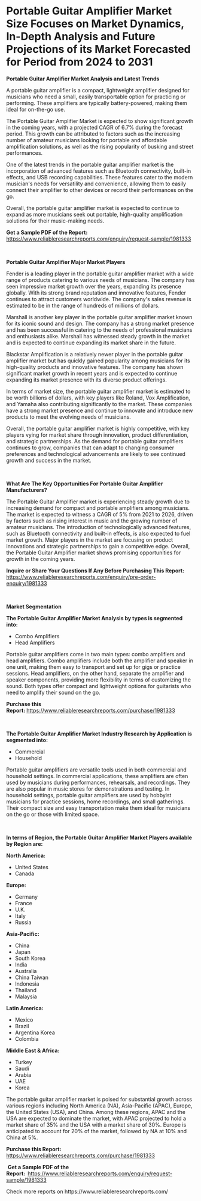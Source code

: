 <p><h1>Portable Guitar Amplifier Market Size Focuses on Market Dynamics, In-Depth Analysis and Future Projections of its Market Forecasted for Period from 2024 to 2031</h1></p><p><strong>Portable Guitar Amplifier Market Analysis and Latest Trends</strong></p>
<p><p>A portable guitar amplifier is a compact, lightweight amplifier designed for musicians who need a small, easily transportable option for practicing or performing. These amplifiers are typically battery-powered, making them ideal for on-the-go use.</p><p>The Portable Guitar Amplifier Market is expected to show significant growth in the coming years, with a projected CAGR of 6.7% during the forecast period. This growth can be attributed to factors such as the increasing number of amateur musicians looking for portable and affordable amplification solutions, as well as the rising popularity of busking and street performances.</p><p>One of the latest trends in the portable guitar amplifier market is the incorporation of advanced features such as Bluetooth connectivity, built-in effects, and USB recording capabilities. These features cater to the modern musician's needs for versatility and convenience, allowing them to easily connect their amplifier to other devices or record their performances on the go.</p><p>Overall, the portable guitar amplifier market is expected to continue to expand as more musicians seek out portable, high-quality amplification solutions for their music-making needs.</p></p>
<p><strong>Get a Sample PDF of the Report:&nbsp;</strong> <a href="https://www.reliableresearchreports.com/enquiry/request-sample/1981333">https://www.reliableresearchreports.com/enquiry/request-sample/1981333</a></p>
<p>&nbsp;</p>
<p><strong>Portable Guitar Amplifier Major Market Players</strong></p>
<p><p>Fender is a leading player in the portable guitar amplifier market with a wide range of products catering to various needs of musicians. The company has seen impressive market growth over the years, expanding its presence globally. With its strong brand reputation and innovative features, Fender continues to attract customers worldwide. The company's sales revenue is estimated to be in the range of hundreds of millions of dollars.</p><p>Marshall is another key player in the portable guitar amplifier market known for its iconic sound and design. The company has a strong market presence and has been successful in catering to the needs of professional musicians and enthusiasts alike. Marshall has witnessed steady growth in the market and is expected to continue expanding its market share in the future.</p><p>Blackstar Amplification is a relatively newer player in the portable guitar amplifier market but has quickly gained popularity among musicians for its high-quality products and innovative features. The company has shown significant market growth in recent years and is expected to continue expanding its market presence with its diverse product offerings.</p><p>In terms of market size, the portable guitar amplifier market is estimated to be worth billions of dollars, with key players like Roland, Vox Amplification, and Yamaha also contributing significantly to the market. These companies have a strong market presence and continue to innovate and introduce new products to meet the evolving needs of musicians.</p><p>Overall, the portable guitar amplifier market is highly competitive, with key players vying for market share through innovation, product differentiation, and strategic partnerships. As the demand for portable guitar amplifiers continues to grow, companies that can adapt to changing consumer preferences and technological advancements are likely to see continued growth and success in the market.</p></p>
<p>&nbsp;</p>
<p><strong>What Are The Key Opportunities For Portable Guitar Amplifier Manufacturers?</strong></p>
<p><p>The Portable Guitar Amplifier market is experiencing steady growth due to increasing demand for compact and portable amplifiers among musicians. The market is expected to witness a CAGR of 5% from 2021 to 2026, driven by factors such as rising interest in music and the growing number of amateur musicians. The introduction of technologically advanced features, such as Bluetooth connectivity and built-in effects, is also expected to fuel market growth. Major players in the market are focusing on product innovations and strategic partnerships to gain a competitive edge. Overall, the Portable Guitar Amplifier market shows promising opportunities for growth in the coming years.</p></p>
<p><strong>Inquire or Share Your Questions If Any Before Purchasing This Report:</strong> <a href="https://www.reliableresearchreports.com/enquiry/pre-order-enquiry/1981333">https://www.reliableresearchreports.com/enquiry/pre-order-enquiry/1981333</a></p>
<p>&nbsp;</p>
<p><strong>Market Segmentation</strong></p>
<p><strong>The Portable Guitar Amplifier Market Analysis by types is segmented into:</strong></p>
<p><ul><li>Combo Amplifiers</li><li>Head Amplifiers</li></ul></p>
<p><p>Portable guitar amplifiers come in two main types: combo amplifiers and head amplifiers. Combo amplifiers include both the amplifier and speaker in one unit, making them easy to transport and set up for gigs or practice sessions. Head amplifiers, on the other hand, separate the amplifier and speaker components, providing more flexibility in terms of customizing the sound. Both types offer compact and lightweight options for guitarists who need to amplify their sound on the go.</p></p>
<p><strong>Purchase this Report:&nbsp;</strong><a href="https://www.reliableresearchreports.com/purchase/1981333">https://www.reliableresearchreports.com/purchase/1981333</a></p>
<p>&nbsp;</p>
<p><strong>The Portable Guitar Amplifier Market Industry Research by Application is segmented into:</strong></p>
<p><ul><li>Commercial</li><li>Household</li></ul></p>
<p><p>Portable guitar amplifiers are versatile tools used in both commercial and household settings. In commercial applications, these amplifiers are often used by musicians during performances, rehearsals, and recordings. They are also popular in music stores for demonstrations and testing. In household settings, portable guitar amplifiers are used by hobbyist musicians for practice sessions, home recordings, and small gatherings. Their compact size and easy transportation make them ideal for musicians on the go or those with limited space.</p></p>
<p>&nbsp;</p>
<p><strong>In terms of Region, the Portable Guitar Amplifier Market Players available by Region are:</strong></p>
<p>
    <p> <strong> North America: </strong>
        <ul>
            <li>United States</li>
            <li>Canada</li>
        </ul>
        </p> 
    <p> <strong> Europe: </strong>
        <ul>
            <li>Germany</li>
            <li>France</li>
            <li>U.K.</li>
            <li>Italy</li>
            <li>Russia</li>
        </ul>
        </p> 
    <p> <strong> Asia-Pacific: </strong>
        <ul>
            <li>China</li>
            <li>Japan</li>
            <li>South Korea</li>
            <li>India</li>
            <li>Australia</li>
            <li>China Taiwan</li>
            <li>Indonesia</li>
            <li>Thailand</li>
            <li>Malaysia</li>
        </ul>
        </p> 
    <p> <strong> Latin America: </strong>
        <ul>
            <li>Mexico</li>
            <li>Brazil</li>
            <li>Argentina Korea</li>
            <li>Colombia</li>
        </ul>
        </p> 
    <p> <strong> Middle East & Africa: </strong>
        <ul>
            <li>Turkey</li>
            <li>Saudi</li>
            <li>Arabia</li>
            <li>UAE</li>
            <li>Korea</li>
        </ul>
    </p>
    </p>
<p><p>The portable guitar amplifier market is poised for substantial growth across various regions including North America (NA), Asia-Pacific (APAC), Europe, the United States (USA), and China. Among these regions, APAC and the USA are expected to dominate the market, with APAC projected to hold a market share of 35% and the USA with a market share of 30%. Europe is anticipated to account for 20% of the market, followed by NA at 10% and China at 5%.</p></p>
<p><strong>Purchase this Report: </strong><a href="https://www.reliableresearchreports.com/purchase/1981333">https://www.reliableresearchreports.com/purchase/1981333</a></p>
<p>&nbsp;<strong>Get a Sample PDF of the Report:&nbsp;&nbsp;</strong><a href="https://www.reliableresearchreports.com/enquiry/request-sample/1981333">https://www.reliableresearchreports.com/enquiry/request-sample/1981333</a></p>
<p><strong></strong></p>
<p>Check more reports on https://www.reliableresearchreports.com/</p>